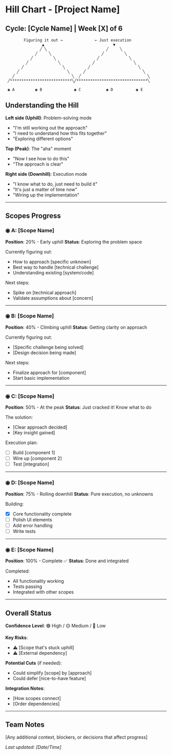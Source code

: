 # Hill Chart - [Project Name]

## Cycle: [Cycle Name] | Week [X] of 6

<!-- Hill charts show work progress from unknown to known to done -->

```
        Figuring it out →              ← Just execution
                ▲                              ▼
               ╱ ╲                          ╱     ╲
             ╱     ╲                      ╱         ╲
           ╱         ╲                  ╱             ╲
         ╱             ╲              ╱                 ╲
       ╱                 ╲          ╱                     ╲
     ╱                     ╲      ╱                         ╲
   ╱                         ╲  ╱                             ╲
 ╱***************************╲╱*******************************╲

 ◉ A         ◉ B              ◉ C           ◉ D          ◉ E
```

## Understanding the Hill

**Left side (Uphill)**: Problem-solving mode

- "I'm still working out the approach"
- "I need to understand how this fits together"
- "Exploring different options"

**Top (Peak)**: The "aha" moment

- "Now I see how to do this"
- "The approach is clear"

**Right side (Downhill)**: Execution mode

- "I know what to do, just need to build it"
- "It's just a matter of time now"
- "Wiring up the implementation"

---

## Scopes Progress

### ◉ A: [Scope Name]

**Position**: 20% - Early uphill **Status**: Exploring the problem space

Currently figuring out:

- How to approach [specific unknown]
- Best way to handle [technical challenge]
- Understanding existing [system/code]

Next steps:

- Spike on [technical approach]
- Validate assumptions about [concern]

---

### ◉ B: [Scope Name]

**Position**: 40% - Climbing uphill **Status**: Getting clarity on approach

Currently figuring out:

- [Specific challenge being solved]
- [Design decision being made]

Next steps:

- Finalize approach for [component]
- Start basic implementation

---

### ◉ C: [Scope Name]

**Position**: 50% - At the peak **Status**: Just cracked it! Know what to do

The solution:

- [Clear approach decided]
- [Key insight gained]

Execution plan:

- [ ] Build [component 1]
- [ ] Wire up [component 2]
- [ ] Test [integration]

---

### ◉ D: [Scope Name]

**Position**: 75% - Rolling downhill **Status**: Pure execution, no unknowns

Building:

- [x] Core functionality complete
- [ ] Polish UI elements
- [ ] Add error handling
- [ ] Write tests

---

### ◉ E: [Scope Name]

**Position**: 100% - Complete ✅ **Status**: Done and integrated

Completed:

- All functionality working
- Tests passing
- Integrated with other scopes

---

## Overall Status

**Confidence Level**: 🟢 High / 🟡 Medium / 🔴 Low

**Key Risks**:

- ⚠️ [Scope that's stuck uphill]
- ⚠️ [External dependency]

**Potential Cuts** (if needed):

- Could simplify [scope] by [approach]
- Could defer [nice-to-have feature]

**Integration Notes**:

- [How scopes connect]
- [Order dependencies]

---

## Team Notes

[Any additional context, blockers, or decisions that affect progress]

_Last updated: [Date/Time]_
